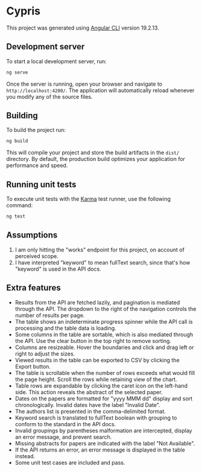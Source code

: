 # Cypris

This project was generated using [Angular CLI](https://github.com/angular/angular-cli) version 19.2.13.

## Development server

To start a local development server, run:

```bash
ng serve
```

Once the server is running, open your browser and navigate to `http://localhost:4200/`. The application will automatically reload whenever you modify any of the source files.

## Building

To build the project run:

```bash
ng build
```

This will compile your project and store the build artifacts in the `dist/` directory. By default, the production build optimizes your application for performance and speed.

## Running unit tests

To execute unit tests with the [Karma](https://karma-runner.github.io) test runner, use the following command:

```bash
ng test
```
## Assumptions

1. I am only hitting the "works" endpoint for this project, on account of perceived scope.
2. I have interpreted "keyword" to mean fullText search, since that's how "keyword" is used in the API docs.

## Extra features

- Results from the API are fetched lazily, and pagination is mediated through the API. The dropdown to the right of the navigation controls the number of results per page.
- The table shows an indeterminate progress spinner while the API call is processing and the table data is loading.
- Some columns in the table are sortable, which is also mediated through the API. Use the clear button in the top right to remove sorting.
- Columns are resizeable. Hover the boundaries and click and drag left or right to adjust the sizes.
- Viewed results in the table can be exported to CSV by clicking the Export button.
- The table is scrollable when the number of rows exceeds what would fill the page height. Scroll the rows while retaining view of the chart.
- Table rows are expandable by clicking the caret icon on the left-hand side. This action reveals the abstract of the selected paper.
- Dates on the papers are formatted for "yyyy MMM dd" display and sort chronologically. Invalid dates have the label "Invalid Date".
- The authors list is presented in the comma-delimited format.
- Keyword search is translated to fullText boolean with grouping to conform to the standard in the API docs.
- Invalid groupings by parentheses malformation are intercepted, display an error message, and prevent search.
- Missing abstracts for papers are indicated with the label "Not Available".
- If the API returns an error, an error message is displayed in the table instead.
- Some unit test cases are included and pass.
